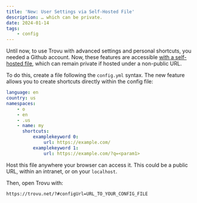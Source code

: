 ```yaml
---
title: 'New: User Settings via Self-Hosted File'
description: … which can be private.
date: 2024-01-14
tags:
    - config
---
```


Until now, to use Trovu with advanced settings and personal shortcuts, you needed a Github account.
Now, these features are accessible [with a self-hosted file](https://trovu.net/docs/users/advanced/#via-a-self-hosted-file), which can remain private if hosted under a non-public URL.

To do this, create a file following the `config.yml` syntax. The new feature allows you to create shortcuts directly within the config file:

```yml
language: en
country: us
namespaces:
    - o
    - en
    - .us
    - name: my
      shortcuts:
          examplekeyword 0:
              url: https://example.com/
          examplekeyword 1:
              url: https://example.com/?q=<param1>
```

Host this file anywhere your browser can access it.
This could be a public URL, within an intranet, or on your `localhost`.

Then, open Trovu with:

```
https://trovu.net/?#configUrl=URL_TO_YOUR_CONFIG_FILE
```

